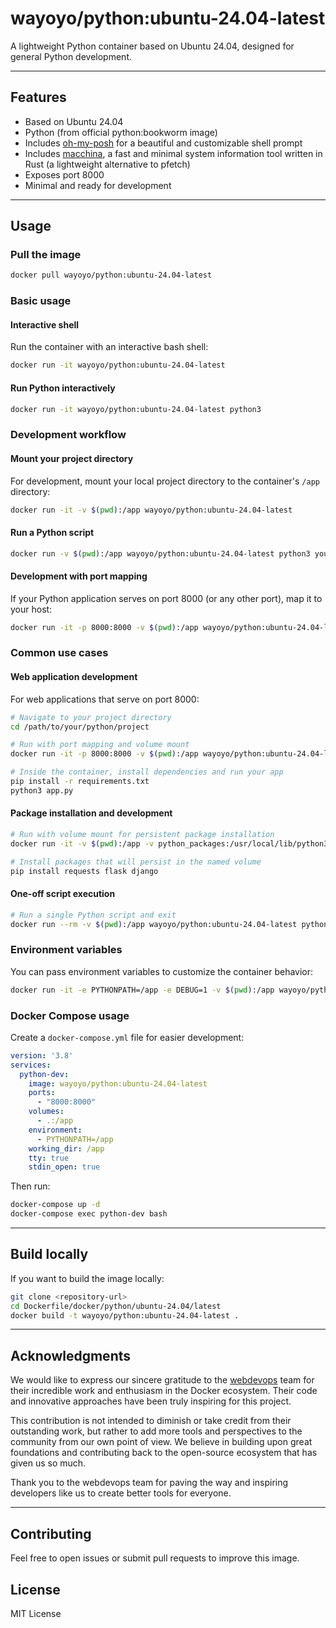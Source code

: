 # wayoyo/python:ubuntu-24.04-latest

A lightweight Python container based on Ubuntu 24.04, designed for general Python development.

---

## Features

- Based on Ubuntu 24.04
- Python (from official python:bookworm image)
- Includes [oh-my-posh](https://ohmyposh.dev/) for a beautiful and customizable shell prompt
- Includes [macchina](https://github.com/Macchina-CLI/macchina), a fast and minimal system information tool written in Rust (a lightweight alternative to pfetch)
- Exposes port 8000
- Minimal and ready for development

---

## Usage

### Pull the image

```bash
docker pull wayoyo/python:ubuntu-24.04-latest
```

### Basic usage

#### Interactive shell
Run the container with an interactive bash shell:

```bash
docker run -it wayoyo/python:ubuntu-24.04-latest
```

#### Run Python interactively
```bash
docker run -it wayoyo/python:ubuntu-24.04-latest python3
```

### Development workflow

#### Mount your project directory
For development, mount your local project directory to the container's `/app` directory:

```bash
docker run -it -v $(pwd):/app wayoyo/python:ubuntu-24.04-latest
```

#### Run a Python script
```bash
docker run -v $(pwd):/app wayoyo/python:ubuntu-24.04-latest python3 your_script.py
```

#### Development with port mapping
If your Python application serves on port 8000 (or any other port), map it to your host:

```bash
docker run -it -p 8000:8000 -v $(pwd):/app wayoyo/python:ubuntu-24.04-latest
```

### Common use cases

#### Web application development
For web applications that serve on port 8000:

```bash
# Navigate to your project directory
cd /path/to/your/python/project

# Run with port mapping and volume mount
docker run -it -p 8000:8000 -v $(pwd):/app wayoyo/python:ubuntu-24.04-latest

# Inside the container, install dependencies and run your app
pip install -r requirements.txt
python3 app.py
```

#### Package installation and development
```bash
# Run with volume mount for persistent package installation
docker run -it -v $(pwd):/app -v python_packages:/usr/local/lib/python3.11/site-packages wayoyo/python:ubuntu-24.04-latest

# Install packages that will persist in the named volume
pip install requests flask django
```

#### One-off script execution
```bash
# Run a single Python script and exit
docker run --rm -v $(pwd):/app wayoyo/python:ubuntu-24.04-latest python3 script.py
```

### Environment variables

You can pass environment variables to customize the container behavior:

```bash
docker run -it -e PYTHONPATH=/app -e DEBUG=1 -v $(pwd):/app wayoyo/python:ubuntu-24.04-latest
```

### Docker Compose usage

Create a `docker-compose.yml` file for easier development:

```yaml
version: '3.8'
services:
  python-dev:
    image: wayoyo/python:ubuntu-24.04-latest
    ports:
      - "8000:8000"
    volumes:
      - .:/app
    environment:
      - PYTHONPATH=/app
    working_dir: /app
    tty: true
    stdin_open: true
```

Then run:
```bash
docker-compose up -d
docker-compose exec python-dev bash
```

---

## Build locally

If you want to build the image locally:

```bash
git clone <repository-url>
cd Dockerfile/docker/python/ubuntu-24.04/latest
docker build -t wayoyo/python:ubuntu-24.04-latest .
```

---

## Acknowledgments

We would like to express our sincere gratitude to the [webdevops](https://github.com/webdevops) team for their incredible work and enthusiasm in the Docker ecosystem. Their code and innovative approaches have been truly inspiring for this project. 

This contribution is not intended to diminish or take credit from their outstanding work, but rather to add more tools and perspectives to the community from our own point of view. We believe in building upon great foundations and contributing back to the open-source ecosystem that has given us so much.

Thank you to the webdevops team for paving the way and inspiring developers like us to create better tools for everyone.

---

## Contributing

Feel free to open issues or submit pull requests to improve this image.

## License

MIT License


